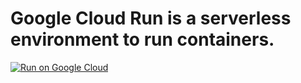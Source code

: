 # Google Cloud Run is a serverless environment to run containers.


[![Run on Google Cloud](https://deploy.cloud.run/button.svg)](https://deploy.cloud.run)
